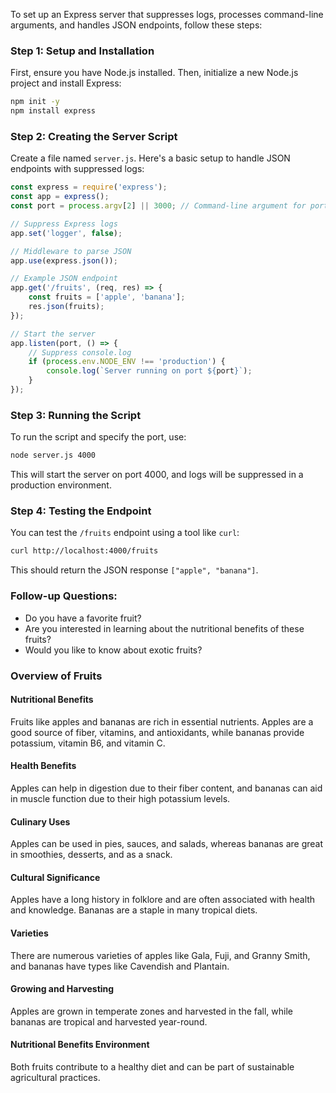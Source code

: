To set up an Express server that suppresses logs, processes command-line arguments, and handles JSON endpoints, follow these steps:

### Step 1: Setup and Installation

First, ensure you have Node.js installed. Then, initialize a new Node.js project and install Express:

```bash
npm init -y
npm install express
```

### Step 2: Creating the Server Script

Create a file named `server.js`. Here's a basic setup to handle JSON endpoints with suppressed logs:

```javascript
const express = require('express');
const app = express();
const port = process.argv[2] || 3000; // Command-line argument for port, default to 3000

// Suppress Express logs
app.set('logger', false);

// Middleware to parse JSON
app.use(express.json());

// Example JSON endpoint
app.get('/fruits', (req, res) => {
    const fruits = ['apple', 'banana'];
    res.json(fruits);
});

// Start the server
app.listen(port, () => {
    // Suppress console.log
    if (process.env.NODE_ENV !== 'production') {
        console.log(`Server running on port ${port}`);
    }
});
```

### Step 3: Running the Script

To run the script and specify the port, use:

```bash
node server.js 4000
```

This will start the server on port 4000, and logs will be suppressed in a production environment.

### Step 4: Testing the Endpoint

You can test the `/fruits` endpoint using a tool like `curl`:

```bash
curl http://localhost:4000/fruits
```

This should return the JSON response `["apple", "banana"]`.

### Follow-up Questions:

- Do you have a favorite fruit?
- Are you interested in learning about the nutritional benefits of these fruits?
- Would you like to know about exotic fruits?

### Overview of Fruits

#### Nutritional Benefits

Fruits like apples and bananas are rich in essential nutrients. Apples are a good source of fiber, vitamins, and antioxidants, while bananas provide potassium, vitamin B6, and vitamin C.

#### Health Benefits

Apples can help in digestion due to their fiber content, and bananas can aid in muscle function due to their high potassium levels.

#### Culinary Uses

Apples can be used in pies, sauces, and salads, whereas bananas are great in smoothies, desserts, and as a snack.

#### Cultural Significance

Apples have a long history in folklore and are often associated with health and knowledge. Bananas are a staple in many tropical diets.

#### Varieties

There are numerous varieties of apples like Gala, Fuji, and Granny Smith, and bananas have types like Cavendish and Plantain.

#### Growing and Harvesting

Apples are grown in temperate zones and harvested in the fall, while bananas are tropical and harvested year-round.

#### Nutritional Benefits Environment

Both fruits contribute to a healthy diet and can be part of sustainable agricultural practices.

